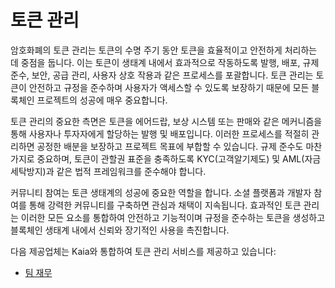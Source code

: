 # 토큰 관리

암호화폐의 토큰 관리는 토큰의 수명 주기 동안 토큰을 효율적이고 안전하게 처리하는 데 중점을 둡니다. 이는 토큰이 생태계 내에서 효과적으로 작동하도록 발행, 배포, 규제 준수, 보안, 공급 관리, 사용자 상호 작용과 같은 프로세스를 포괄합니다. 토큰 관리는 토큰이 안전하고 규정을 준수하며 사용자가 액세스할 수 있도록 보장하기 때문에 모든 블록체인 프로젝트의 성공에 매우 중요합니다.

토큰 관리의 중요한 측면은 토큰을 에어드랍, 보상 시스템 또는 판매와 같은 메커니즘을 통해 사용자나 투자자에게 할당하는 발행 및 배포입니다. 이러한 프로세스를 적절히 관리하면 공정한 배분을 보장하고 프로젝트 목표에 부합할 수 있습니다. 규제 준수도 마찬가지로 중요하며, 토큰이 관할권 표준을 충족하도록 KYC(고객알기제도) 및 AML(자금세탁방지)과 같은 법적 프레임워크를 준수해야 합니다.

커뮤니티 참여는 토큰 생태계의 성공에 중요한 역할을 합니다. 소셜 플랫폼과 개발자 참여를 통해 강력한 커뮤니티를 구축하면 관심과 채택이 지속됩니다. 효과적인 토큰 관리는 이러한 모든 요소를 통합하여 안전하고 기능적이며 규정을 준수하는 토큰을 생성하고 블록체인 생태계 내에서 신뢰와 장기적인 사용을 촉진합니다.

다음 제공업체는 Kaia와 통합하여 토큰 관리 서비스를 제공하고 있습니다:

- [팀 재무](https://www.team.finance)
